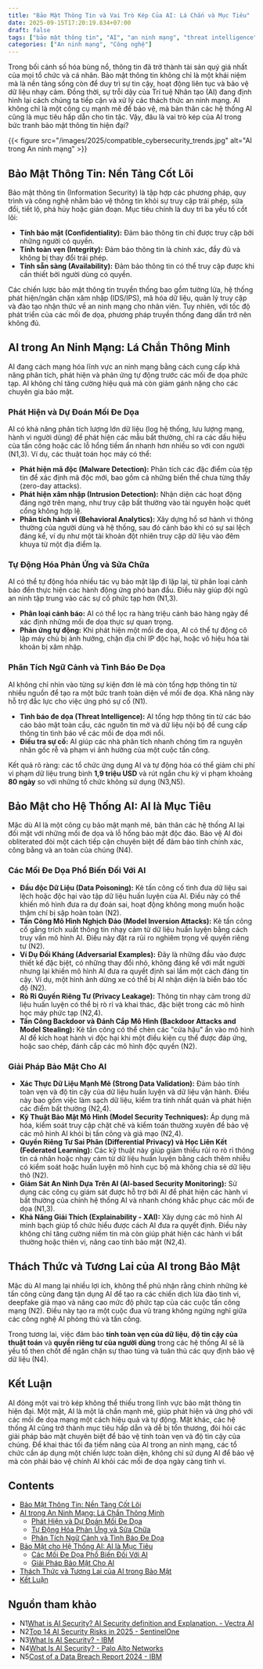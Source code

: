 ```yaml
---
title: "Bảo Mật Thông Tin và Vai Trò Kép Của AI: Lá Chắn và Mục Tiêu"
date: 2025-09-15T17:20:19.834+07:00
draft: false
tags: ["bảo mật thông tin", "AI", "an ninh mạng", "threat intelligence", "mã độc"]
categories: ["An ninh mạng", "Công nghệ"]
---
```


Trong bối cảnh số hóa bùng nổ, thông tin đã trở thành tài sản quý giá nhất của mọi tổ chức và cá nhân. Bảo mật thông tin không chỉ là một khái niệm mà là nền tảng sống còn để duy trì sự tin cậy, hoạt động liên tục và bảo vệ dữ liệu nhạy cảm. Đồng thời, sự trỗi dậy của Trí tuệ Nhân tạo (AI) đang định hình lại cách chúng ta tiếp cận và xử lý các thách thức an ninh mạng. AI không chỉ là một công cụ mạnh mẽ để bảo vệ, mà bản thân các hệ thống AI cũng là mục tiêu hấp dẫn cho tin tặc. Vậy, đâu là vai trò kép của AI trong bức tranh bảo mật thông tin hiện đại?

{{< figure src="/images/2025/compatible_cybersecurity_trends.jpg" alt="AI trong An ninh mạng" >}}

## Bảo Mật Thông Tin: Nền Tảng Cốt Lõi

Bảo mật thông tin (Information Security) là tập hợp các phương pháp, quy trình và công nghệ nhằm bảo vệ thông tin khỏi sự truy cập trái phép, sửa đổi, tiết lộ, phá hủy hoặc gián đoạn. Mục tiêu chính là duy trì ba yếu tố cốt lõi:

*   **Tính bảo mật (Confidentiality):** Đảm bảo thông tin chỉ được truy cập bởi những người có quyền.
*   **Tính toàn vẹn (Integrity):** Đảm bảo thông tin là chính xác, đầy đủ và không bị thay đổi trái phép.
*   **Tính sẵn sàng (Availability):** Đảm bảo thông tin có thể truy cập được khi cần thiết bởi người dùng có quyền.

Các chiến lược bảo mật thông tin truyền thống bao gồm tường lửa, hệ thống phát hiện/ngăn chặn xâm nhập (IDS/IPS), mã hóa dữ liệu, quản lý truy cập và đào tạo nhận thức về an ninh mạng cho nhân viên. Tuy nhiên, với tốc độ phát triển của các mối đe dọa, phương pháp truyền thống đang dần trở nên không đủ.

## AI trong An Ninh Mạng: Lá Chắn Thông Minh

AI đang cách mạng hóa lĩnh vực an ninh mạng bằng cách cung cấp khả năng phân tích, phát hiện và phản ứng tự động trước các mối đe dọa phức tạp. AI không chỉ tăng cường hiệu quả mà còn giảm gánh nặng cho các chuyên gia bảo mật.

### Phát Hiện và Dự Đoán Mối Đe Dọa
AI có khả năng phân tích lượng lớn dữ liệu (log hệ thống, lưu lượng mạng, hành vi người dùng) để phát hiện các mẫu bất thường, chỉ ra các dấu hiệu của tấn công hoặc các lỗ hổng tiềm ẩn nhanh hơn nhiều so với con người (N1,3).
Ví dụ, các thuật toán học máy có thể:
*   **Phát hiện mã độc (Malware Detection):** Phân tích các đặc điểm của tệp tin để xác định mã độc mới, bao gồm cả những biến thể chưa từng thấy (zero-day attacks).
*   **Phát hiện xâm nhập (Intrusion Detection):** Nhận diện các hoạt động đáng ngờ trên mạng, như truy cập bất thường vào tài nguyên hoặc quét cổng không hợp lệ.
*   **Phân tích hành vi (Behavioral Analytics):** Xây dựng hồ sơ hành vi thông thường của người dùng và hệ thống, sau đó cảnh báo khi có sự sai lệch đáng kể, ví dụ như một tài khoản đột nhiên truy cập dữ liệu vào đêm khuya từ một địa điểm lạ.

### Tự Động Hóa Phản Ứng và Sửa Chữa
AI có thể tự động hóa nhiều tác vụ bảo mật lặp đi lặp lại, từ phân loại cảnh báo đến thực hiện các hành động ứng phó ban đầu. Điều này giúp đội ngũ an ninh tập trung vào các sự cố phức tạp hơn (N1,3).
*   **Phân loại cảnh báo:** AI có thể lọc ra hàng triệu cảnh báo hàng ngày để xác định những mối đe dọa thực sự quan trọng.
*   **Phản ứng tự động:** Khi phát hiện một mối đe dọa, AI có thể tự động cô lập máy chủ bị ảnh hưởng, chặn địa chỉ IP độc hại, hoặc vô hiệu hóa tài khoản bị xâm nhập.

### Phân Tích Ngữ Cảnh và Tình Báo Đe Dọa
AI không chỉ nhìn vào từng sự kiện đơn lẻ mà còn tổng hợp thông tin từ nhiều nguồn để tạo ra một bức tranh toàn diện về mối đe dọa. Khả năng này hỗ trợ đắc lực cho việc ứng phó sự cố (N1).
*   **Tình báo đe dọa (Threat Intelligence):** AI tổng hợp thông tin từ các báo cáo bảo mật toàn cầu, các nguồn tin mở và dữ liệu nội bộ để cung cấp thông tin tình báo về các mối đe dọa mới nổi.
*   **Điều tra sự cố:** AI giúp các nhà phân tích nhanh chóng tìm ra nguyên nhân gốc rễ và phạm vi ảnh hưởng của một cuộc tấn công.

Kết quả rõ ràng: các tổ chức ứng dụng AI và tự động hóa có thể giảm chi phí vi phạm dữ liệu trung bình **1,9 triệu USD** và rút ngắn chu kỳ vi phạm khoảng **80 ngày** so với những tổ chức không sử dụng (N3,N5).

## Bảo Mật cho Hệ Thống AI: AI là Mục Tiêu

Mặc dù AI là một công cụ bảo mật mạnh mẽ, bản thân các hệ thống AI lại đối mặt với những mối đe dọa và lỗ hổng bảo mật độc đáo. Bảo vệ AI đòi obliterated đòi một cách tiếp cận chuyên biệt để đảm bảo tính chính xác, công bằng và an toàn của chúng (N4).

### Các Mối Đe Dọa Phổ Biến Đối Với AI

*   **Đầu độc Dữ Liệu (Data Poisoning):** Kẻ tấn công cố tình đưa dữ liệu sai lệch hoặc độc hại vào tập dữ liệu huấn luyện của AI. Điều này có thể khiến mô hình đưa ra dự đoán sai, hoạt động không mong muốn hoặc thậm chí bị sập hoàn toàn (N2).
*   **Tấn Công Mô Hình Nghịch Đảo (Model Inversion Attacks):** Kẻ tấn công cố gắng trích xuất thông tin nhạy cảm từ dữ liệu huấn luyện bằng cách truy vấn mô hình AI. Điều này đặt ra rủi ro nghiêm trọng về quyền riêng tư (N2).
*   **Ví Dụ Đối Kháng (Adversarial Examples):** Đây là những đầu vào được thiết kế đặc biệt, có những thay đổi nhỏ, không đáng kể với mắt người nhưng lại khiến mô hình AI đưa ra quyết định sai lầm một cách đáng tin cậy. Ví dụ, một hình ảnh dừng xe có thể bị AI nhận diện là biển báo tốc độ (N2).
*   **Rò Rỉ Quyền Riêng Tư (Privacy Leakage):** Thông tin nhạy cảm trong dữ liệu huấn luyện có thể bị rò rỉ và khai thác, đặc biệt trong các mô hình học máy phức tạp (N2,4).
*   **Tấn Công Backdoor và Đánh Cắp Mô Hình (Backdoor Attacks and Model Stealing):** Kẻ tấn công có thể chèn các "cửa hậu" ẩn vào mô hình AI để kích hoạt hành vi độc hại khi một điều kiện cụ thể được đáp ứng, hoặc sao chép, đánh cắp các mô hình độc quyền (N2).

### Giải Pháp Bảo Mật Cho AI

*   **Xác Thực Dữ Liệu Mạnh Mẽ (Strong Data Validation):** Đảm bảo tính toàn vẹn và độ tin cậy của dữ liệu huấn luyện và dữ liệu vận hành. Điều này bao gồm việc làm sạch dữ liệu, kiểm tra tính nhất quán và phát hiện các điểm bất thường (N2,4).
*   **Kỹ Thuật Bảo Mật Mô Hình (Model Security Techniques):** Áp dụng mã hóa, kiểm soát truy cập chặt chẽ và kiểm toán thường xuyên để bảo vệ các mô hình AI khỏi bị tấn công và giả mạo (N2,4).
*   **Quyền Riêng Tư Sai Phân (Differential Privacy) và Học Liên Kết (Federated Learning):** Các kỹ thuật này giúp giảm thiểu rủi ro rò rỉ thông tin cá nhân hoặc nhạy cảm từ dữ liệu huấn luyện bằng cách thêm nhiễu có kiểm soát hoặc huấn luyện mô hình cục bộ mà không chia sẻ dữ liệu thô (N2).
*   **Giám Sát An Ninh Dựa Trên AI (AI-based Security Monitoring):** Sử dụng các công cụ giám sát được hỗ trợ bởi AI để phát hiện các hành vi bất thường của chính hệ thống AI và nhanh chóng khắc phục các mối đe dọa (N1,3).
*   **Khả Năng Giải Thích (Explainability - XAI):** Xây dựng các mô hình AI minh bạch giúp tổ chức hiểu được cách AI đưa ra quyết định. Điều này không chỉ tăng cường niềm tin mà còn giúp phát hiện các hành vi bất thường hoặc thiên vị, nâng cao tính bảo mật (N2,4).

## Thách Thức và Tương Lai của AI trong Bảo Mật

Mặc dù AI mang lại nhiều lợi ích, không thể phủ nhận rằng chính những kẻ tấn công cũng đang tận dụng AI để tạo ra các chiến dịch lừa đảo tinh vi, deepfake giả mạo và nâng cao mức độ phức tạp của các cuộc tấn công mạng (N2). Điều này tạo ra một cuộc đua vũ trang không ngừng nghỉ giữa các công nghệ AI phòng thủ và tấn công.

Trong tương lai, việc đảm bảo **tính toàn vẹn của dữ liệu**, **độ tin cậy của thuật toán** và **quyền riêng tư của người dùng** trong các hệ thống AI sẽ là yếu tố then chốt để ngăn chặn sự thao túng và tuân thủ các quy định bảo vệ dữ liệu (N4).

## Kết Luận

AI đóng một vai trò kép không thể thiếu trong lĩnh vực bảo mật thông tin hiện đại. Một mặt, AI là một lá chắn mạnh mẽ, giúp phát hiện và ứng phó với các mối đe dọa mạng một cách hiệu quả và tự động. Mặt khác, các hệ thống AI cũng trở thành mục tiêu hấp dẫn và dễ bị tổn thương, đòi hỏi các giải pháp bảo mật chuyên biệt để bảo vệ tính toàn vẹn và độ tin cậy của chúng. Để khai thác tối đa tiềm năng của AI trong an ninh mạng, các tổ chức cần áp dụng một chiến lược toàn diện, không chỉ sử dụng AI để bảo vệ mà còn phải bảo vệ chính AI khỏi các mối đe dọa ngày càng tinh vi.

## Contents
- [Bảo Mật Thông Tin: Nền Tảng Cốt Lõi](#bảo-mật-thông-tin-nền-tảng-cốt-lõi)
- [AI trong An Ninh Mạng: Lá Chắn Thông Minh](#ai-trong-an-ninh-mạng-lá-chắn-thông-minh)
  - [Phát Hiện và Dự Đoán Mối Đe Dọa](#phát-hiện-và-dự-đoán-mối-đe-dọa)
  - [Tự Động Hóa Phản Ứng và Sửa Chữa](#tự-động-hóa-phản-ứng-và-sửa-chữa)
  - [Phân Tích Ngữ Cảnh và Tình Báo Đe Dọa](#phân-tích-ngữ-cảnh-và-tình-báo-đe-dọa)
- [Bảo Mật cho Hệ Thống AI: AI là Mục Tiêu](#bảo-mật-cho-hệ-thống-ai-ai-là-mục-tiêu)
  - [Các Mối Đe Dọa Phổ Biến Đối Với AI](#các-mối-đe-dọa-phổ-biến-đối-với-ai)
  - [Giải Pháp Bảo Mật Cho AI](#giải-pháp-bảo-mật-cho-ai)
- [Thách Thức và Tương Lai của AI trong Bảo Mật](#thách-thức-và-tương-lai-của-ai-trong-bảo-mật)
- [Kết Luận](#kết-luận)

## Nguồn tham khảo
- N1[What is AI Security? AI Security definition and Explanation. - Vectra AI](https://www.vectra.ai/learning/ai-security)
- N2[Top 14 AI Security Risks in 2025 - SentinelOne](https://www.sentinelone.com/cybersecurity-101/data-and-ai/ai-security-risks/)
- N3[What Is AI Security? - IBM](https://www.ibm.com/think/topics/ai-security)
- N4[What Is AI Security? - Palo Alto Networks](https://www.paloaltonetworks.com/cyberpedia/ai-security)
- N5[Cost of a Data Breach Report 2024 - IBM](https://www.ibm.com/reports/data-breach)